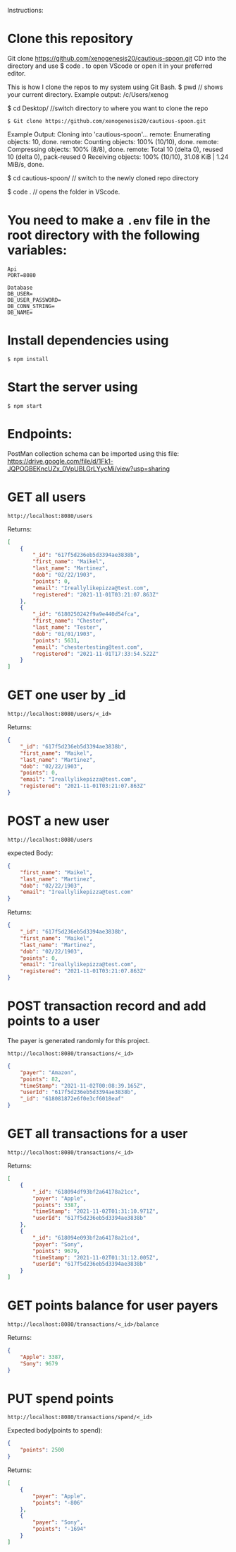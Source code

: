 Instructions: 

# Clone this repository
Git clone https://github.com/xenogenesis20/cautious-spoon.git
CD into the directory and use $ code .  to open VScode or open it in your preferred editor. 

This is how I clone the repos to my system using Git Bash. 
$ pwd    // shows your current directory. 
Example output: /c/Users/xenog

$ cd Desktop/     //switch directory to where you want to clone the repo
```
$ Git clone https://github.com/xenogenesis20/cautious-spoon.git 
```
Example Output: 
Cloning into 'cautious-spoon'...
remote: Enumerating objects: 10, done.
remote: Counting objects: 100% (10/10), done.
remote: Compressing objects: 100% (8/8), done.
remote: Total 10 (delta 0), reused 10 (delta 0), pack-reused 0
Receiving objects: 100% (10/10), 31.08 KiB | 1.24 MiB/s, done.


$ cd cautious-spoon/    // switch to the newly cloned repo directory

$ code .    // opens the folder in VScode. 


# You need to make a `.env` file in the root directory with the following variables:
```
Api
PORT=8080

Database
DB_USER=
DB_USER_PASSWORD=
DB_CONN_STRING=
DB_NAME=
```


# Install dependencies using
```
$ npm install
```
# Start the server using 
```
$ npm start
```
# Endpoints: 
PostMan collection schema can be imported using this file:
https://drive.google.com/file/d/1Fk1-JQPOGBEKncUZx_0VpUBLGrLYycMi/view?usp=sharing

# GET all users
```
http://localhost:8080/users
```
Returns:
```json
[
    {
        "_id": "617f5d236eb5d3394ae3838b",
        "first_name": "Maikel",
        "last_name": "Martinez",
        "dob": "02/22/1903",
        "points": 0,
        "email": "Ireallylikepizza@test.com",
        "registered": "2021-11-01T03:21:07.863Z"
    },
    {
        "_id": "6180250242f9a9e440d54fca",
        "first_name": "Chester",
        "last_name": "Tester",
        "dob": "01/01/1903",
        "points": 5631,
        "email": "chestertesting@test.com",
        "registered": "2021-11-01T17:33:54.522Z"
    }
]
```
# GET one user by _id
```
http://localhost:8080/users/<_id>
```
Returns:
```json
{
    "_id": "617f5d236eb5d3394ae3838b",
    "first_name": "Maikel",
    "last_name": "Martinez",
    "dob": "02/22/1903",
    "points": 0,
    "email": "Ireallylikepizza@test.com",
    "registered": "2021-11-01T03:21:07.863Z"
}
```

# POST a new user
```
http://localhost:8080/users
```
expected Body:
```json
{
    "first_name": "Maikel",
    "last_name": "Martinez",
    "dob": "02/22/1903",
    "email": "Ireallylikepizza@test.com"
}
```
Returns:
```json
{
    "_id": "617f5d236eb5d3394ae3838b",
    "first_name": "Maikel",
    "last_name": "Martinez",
    "dob": "02/22/1903",
    "points": 0,
    "email": "Ireallylikepizza@test.com",
    "registered": "2021-11-01T03:21:07.863Z"
}
```
# POST transaction record and add points to a user
The payer is generated randomly for this project.
```
http://localhost:8080/transactions/<_id>
```
```json
{
    "payer": "Amazon",
    "points": 82,
    "timeStamp": "2021-11-02T00:08:39.165Z",
    "userId": "617f5d236eb5d3394ae3838b",
    "_id": "618081872e6f0e3cf6018eaf"
}
```
# GET all transactions for a user
```
http://localhost:8080/transactions/<_id>
```
Returns:
```json
[
    {
        "_id": "618094df93bf2a64178a21cc",
        "payer": "Apple",
        "points": 3387,
        "timeStamp": "2021-11-02T01:31:10.971Z",
        "userId": "617f5d236eb5d3394ae3838b"
    },
    {
        "_id": "618094e093bf2a64178a21cd",
        "payer": "Sony",
        "points": 9679,
        "timeStamp": "2021-11-02T01:31:12.005Z",
        "userId": "617f5d236eb5d3394ae3838b"
    }
]
```

# GET points balance for user payers
```
http://localhost:8080/transactions/<_id>/balance
```
Returns:
```json
{
    "Apple": 3387,
    "Sony": 9679
}
```

# PUT spend points
```
http://localhost:8080/transactions/spend/<_id>
```
Expected body(points to spend): 
```json
{
    "points": 2500
}
```
Returns:
```json
[
    {
        "payer": "Apple",
        "points": "-806"
    },
    {
        "payer": "Sony",
        "points": "-1694"
    }
]
```
